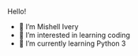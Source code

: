 Hello!

- 👋 I’m Mishell Ivery
- 👀 I’m interested in learning coding
- 🌱 I’m currently learning Python 3

<!---
comment
--->
